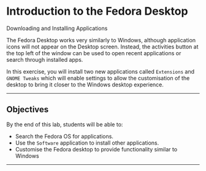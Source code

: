 # Introduction to the Fedora Desktop

Downloading and Installing Applications

The Fedora Desktop works very similarly to Windows, although application icons will not appear on the Desktop screen. Instead, the activities button at the top left of the window can be used to open recent applications or search through installed apps.

In this exercise, you will install two new applications called `Extensions` and `GNOME Tweaks` which will enable settings to allow the customisation of the desktop to bring it closer to the Windows desktop experience. 

---

## Objectives
By the end of this lab, students will be able to:
- Search the Fedora OS for applications.
- Use the `Software` application to install other applications.
- Customise the Fedora desktop to provide functionality similar to Windows

---